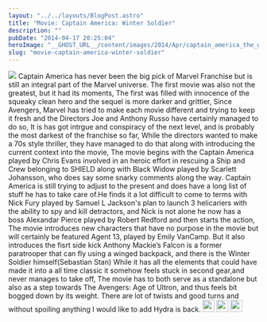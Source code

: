 ```yaml
---
layout: "../../layouts/BlogPost.astro"
title: "Movie: Captain America: Winter Soldier"
description: ""
pubDate: "2014-04-17 20:25:04"
heroImage: "__GHOST_URL__/content/images/2014/Apr/captain_america_the_winter_soldier15.jpg"
slug: "movie-captain-america-winter-soldier"
---
```


![](/content/images/2014/Apr/captain_america_the_winter_soldier15.jpg)
Captain America has never been the big pick of Marvel Franchise but is still an integral part of the Marvel universe. The first movie was also not the greatest, but it had its moments, The first was filled with innocence of the squeaky clean hero and the sequel is more darker and grittier, 
Since Avengers, Marvel has tried to make each movie different and trying to keep it fresh and the Directors Joe and Anthony Russo have certainly managed to do so, It is has got intrgue and conspiracy of the next level, and is probably the most darkest of the franchise so far, 
While the directors wanted to make a 70s style thriller, they have managed to do that along with introducing the current context into the movie,
The movie begins with the Captain America played by Chris Evans involved in an heroic effort in rescuing a Ship and Crew belonging to SHIELD along with Black Widow played by Scarlett Johansson, who does say some snarky comments along the way. 
Captain America is still trying to adjust to the present and does have a long list of stuff he has to take care of.He finds it a lot difficult to come to terms with Nick Fury played by Samuel L Jackson's plan to launch 3 helicariers with the ability to spy and kill detractors, and Nick is not alone he now has a boss Alexandar Pierce played by Robert Redford and then starts the action,
The movie introduces  new characters that have no purpose in the movie but will certainly be featured Agent 13, played by Emily VanCamp. But it also introduces the fisrt side kick Anthony Mackie’s Falcon is a former paratrooper that can fly using a winged backpack, and there is the Winter Soldier himself(Sebastian Stan)
While it has all the elements that could have made it into a all time classic it somehow feels stuck in second gear,and never manages to take off, The movie has to both serve as a standalone but also as a step towards The Avengers: Age of Ultron, and thus feels bit bogged down by its weight. 
There are lot of twists and good turns and without spoiling anything I would like to add Hydra is back.
<img style="width:24px;height:24px;" src="/content/images/2014/Jan/Star_Full.png"> <img style="width:24px;height:24px;" src="/content/images/2014/Jan/Star_Full.png"> <img style="width:24px;height:24px;" src="/content/images/2014/Jan/Star_Full.png">

